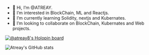 - 👋 Hi, I’m @ATREAY.
- 👀 I’m interested in BlockChain, ML and Reactjs.
- 🌱 I’m currently learning Solidity, nextjs and Kubernates.
- 💞️ I’m looking to collaborate on BlockChain, Kubernates and Web projects. 
<!-- 📫 How to reach me ... -->

[![@atreay8's Holopin board](https://holopin.me/atreay8)](https://holopin.io/@atreay8)

![Atreay's GitHub stats](https://github-readme-stats.vercel.app/api?username=ATREAY&show_icons=true&theme=transparent)

<!---
ATREAY/ATREAY is a ✨ special ✨ repository because its `README.md` (this file) appears on your GitHub profile.
You can click the Preview link to take a look at your changes.
--->
